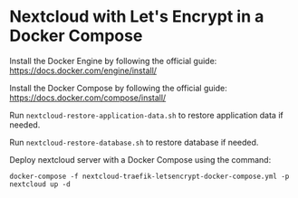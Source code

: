 # Nextcloud with Let's Encrypt in a Docker Compose

Install the Docker Engine by following the official guide: https://docs.docker.com/engine/install/

Install the Docker Compose by following the official guide: https://docs.docker.com/compose/install/

Run `nextcloud-restore-application-data.sh` to restore application data if needed.

Run `nextcloud-restore-database.sh` to restore database if needed.

Deploy nextcloud server with a Docker Compose using the command:

`docker-compose -f nextcloud-traefik-letsencrypt-docker-compose.yml -p nextcloud up -d`
